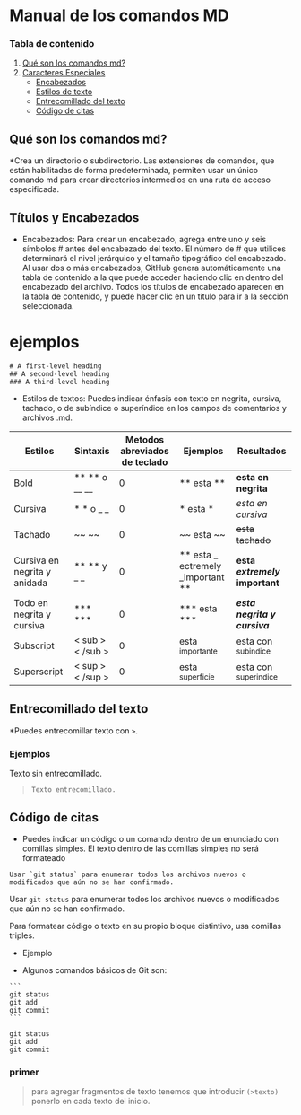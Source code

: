 # Manual de los comandos MD

### Tabla de contenido

1. [Qué son los comandos md?](#qué-son-los-comandos-md)
2. [Caracteres Especiales](#caracteres-especiales)
   - [Encabezados](#encabezados)
   - [Estilos de texto](#estilos-de-texto)
   - [Entrecomillado del texto](#entrecomillado-del-texto)
   - [Código de citas](#código-de-citas)




## Qué son los comandos md?

*Crea un directorio o subdirectorio. Las extensiones de comandos, que están habilitadas de forma predeterminada, permiten usar un único comando md para crear directorios intermedios en una ruta de acceso especificada.

## Títulos y Encabezados

* Encabezados: Para crear un encabezado, agrega entre uno y seis símbolos # antes del encabezado del texto. El número de # que utilices determinará el nivel jerárquico y el tamaño tipográfico del encabezado. Al usar dos o más encabezados, GitHub genera automáticamente una tabla de contenido a la que puede acceder haciendo clic en  dentro del encabezado del archivo. Todos los títulos de encabezado aparecen en la tabla de contenido, y puede hacer clic en un título para ir a la sección seleccionada.

# ejemplos 

```
# A first-level heading
## A second-level heading
### A third-level heading
```
  
* Estilos de textos: Puedes indicar énfasis con texto en negrita, cursiva, tachado, o de subíndice o superíndice en los campos de comentarios y archivos .md.

 
| Estilos | Sintaxis  | Metodos abreviados de teclado | Ejemplos | Resultados |
|----------|----------|----------|----------|----------|
| Bold    | ** ** o __ __ |  0  | ** esta **| **esta en negrita** |
| Cursiva | * * o _ _   | 0 | * esta * | *esta en cursiva* |
| Tachado | ~~ ~~ | 0 |~~ esta ~~| ~~esta tachado~~  |
| Cursiva en negrita y anidada | ** ** y _ _ | 0 | ** esta _ ectremely _important **| **esta _extremely_ important**|
| Todo en negrita y cursiva | *** *** | 0 |*** esta *** | ***esta negrita y cursiva*** |
| Subscript | < sub > < /sub >| 0 | esta <sub> importante </sub> | esta con <sub>subindice</sub> |
| Superscript | < sup > < /sup > | 0 | esta <sup> superficie </sup> | esta con <sup>superindice</sup> |

## Entrecomillado del texto

*Puedes entrecomillar texto con `>`.


### Ejemplos
Texto sin entrecomillado.
>`Texto entrecomillado.`

## Código de citas 

* Puedes indicar un código o un comando dentro de un enunciado con comillas simples. El texto dentro de las comillas simples no será formateado

`` Usar `git status` para enumerar todos los archivos nuevos o modificados que aún no se han confirmado. ``

Usar `git status` para enumerar todos los archivos nuevos o modificados que aún no se han confirmado.

  
Para formatear código o texto en su propio bloque distintivo, usa comillas triples.



- Ejemplo

* Algunos comandos básicos de Git son:
  
````
```
git status
git add
git commit
```
````

```
git status
git add
git commit
```


### primer 
> para agregar fragmentos de texto tenemos que introducir `(>texto)` ponerlo en cada texto  del inicio. 
